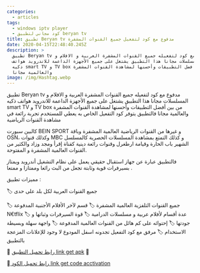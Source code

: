 ```yaml
---
categories:
  - articles
tags:
  - windows iptv player
  - كود مجاني لتطبيق beryan tv
title: تطبيق Beryan tv مدفوع مع كود لتفعيل جميع القنوات المشفرة
date: 2020-04-15T22:48:40.245Z
description: >
  تطبيق Beryan tv مدفوع مع كود لتفعيله جميع القنوات المشفرة العربية و الافلام و
  المسلسلات مجانا هذا التطبيق يشتغل على جميع الأجهزة الداعمة للاندرويد هواتف
  ذكيه smart TV و TV box من بين أفضل التطبيقات وأحسنها لمشاهدة القنوات المشفرة
  والعالمية مجانا
image: /img/Hashtag.webp
---
```


تطبيق Beryan tv مدفوع مع كود لتفعيله جميع القنوات المشفرة العربية و الافلام و المسلسلات مجانا هذا التطبيق يشتغل على جميع الأجهزة الداعمة للاندرويد هواتف ذكيه smart TV و TV box من بين أفضل التطبيقات وأحسنها لمشاهدة القنوات المشفرة والعالمية مجانا فالتطبيق  يتوفر كود التفعيل الخاص به يعطي للمستخدم تجربة رائعة في مشاهدة القنوات الرياضية 

كالبين سبورت BEIN SPORT و غيرها من القنوات الرياضية العالمية المشفرة وباقة OSN، وكذلك قنوات MBC و كذلك التمتع  بمشاهدة المسلسلات الحصرية كالمسلسل الشهير باب الحارة وقيامة ارطغرل وقنوات رائعة دينية كقناة إقرأ ومجد وزاد والكثير من القنوات العالمية المشفرة و المفتوحة.

فالتطبيق عبارة عن جهاز استقبال حقيقي يعمل على نظام التشغيل أندرويد ويمتاز بسيرفرات قوية وثابتة تجعل من البث رائعا وممتازا و ممتعا .

مميزات تطبيق :

🏷 جميع القنوات العربية لكل بلد على حدى

🏷 جميع القنوات التلفزية العالمية المشفرة 
🏷 قسم لآخر الأفلام الأجنبية المدفوعة N€tflix
🏷 عدة أقسام لأفلام عربية و مسلسلات الدرامية
🏷 قوة السيرفرات وثباتها و جودتها
🏷 إحتوائه على كم هائل من القنوات العالمية المدفوعة
🏷 واجهة سهلة وبسيطة الاستخدام
🏷 مرفق مع كود التفعيل تجدونه اسفل المودوع
لا وجود للإعلانات المزعجة بالتطبيق

📲  [رابط تحميل التطبيق    link get apk](https://www.mediafire.com/file/64zufwmg7qb5eq2/BeryanTV.apk) 📲 

📲[ رابط تحميل الكود link get code acctivation](https://www.mediafire.com/file/h9h8n6l7jyoh5nn/Beryan.txt)